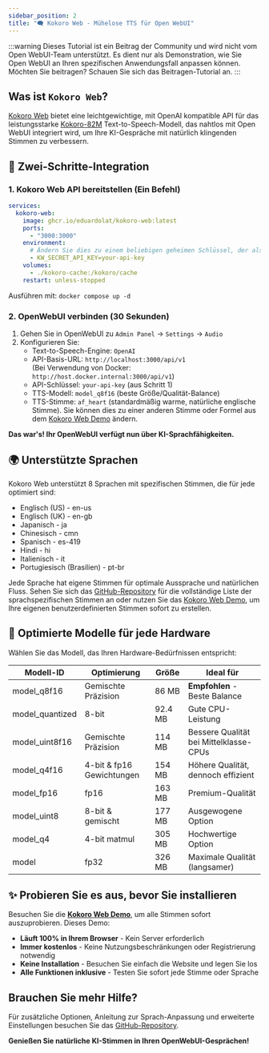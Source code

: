 ```yaml
---
sidebar_position: 2
title: "🗨️ Kokoro Web - Mühelose TTS für Open WebUI"
---
```


:::warning
Dieses Tutorial ist ein Beitrag der Community und wird nicht vom Open WebUI-Team unterstützt. Es dient nur als Demonstration, wie Sie Open WebUI an Ihren spezifischen Anwendungsfall anpassen können. Möchten Sie beitragen? Schauen Sie sich das Beitragen-Tutorial an.
:::

## Was ist `Kokoro Web`?

[Kokoro Web](https://github.com/eduardolat/kokoro-web) bietet eine leichtgewichtige, mit OpenAI kompatible API für das leistungsstarke [Kokoro-82M](https://huggingface.co/hexgrad/Kokoro-82M) Text-to-Speech-Modell, das nahtlos mit Open WebUI integriert wird, um Ihre KI-Gespräche mit natürlich klingenden Stimmen zu verbessern.

## 🚀 Zwei-Schritte-Integration

### 1. Kokoro Web API bereitstellen (Ein Befehl)

```yaml
services:
  kokoro-web:
    image: ghcr.io/eduardolat/kokoro-web:latest
    ports:
      - "3000:3000"
    environment:
      # Ändern Sie dies zu einem beliebigen geheimen Schlüssel, der als Ihr OpenAI-kompatibler API-Schlüssel verwendet wird
      - KW_SECRET_API_KEY=your-api-key
    volumes:
      - ./kokoro-cache:/kokoro/cache
    restart: unless-stopped
```

Ausführen mit: `docker compose up -d`

### 2. OpenWebUI verbinden (30 Sekunden)

1. Gehen Sie in OpenWebUI zu `Admin Panel` → `Settings` → `Audio`
2. Konfigurieren Sie:
   - Text-to-Speech-Engine: `OpenAI`
   - API-Basis-URL: `http://localhost:3000/api/v1`  
     (Bei Verwendung von Docker: `http://host.docker.internal:3000/api/v1`)
   - API-Schlüssel: `your-api-key` (aus Schritt 1)
   - TTS-Modell: `model_q8f16` (beste Größe/Qualität-Balance)
   - TTS-Stimme: `af_heart` (standardmäßig warme, natürliche englische Stimme). Sie können dies zu einer anderen Stimme oder Formel aus dem [Kokoro Web Demo](https://voice-generator.pages.dev) ändern.

**Das war's! Ihr OpenWebUI verfügt nun über KI-Sprachfähigkeiten.**

## 🌍 Unterstützte Sprachen

Kokoro Web unterstützt 8 Sprachen mit spezifischen Stimmen, die für jede optimiert sind:

- Englisch (US) - en-us
- Englisch (UK) - en-gb
- Japanisch - ja
- Chinesisch - cmn
- Spanisch - es-419
- Hindi - hi
- Italienisch - it
- Portugiesisch (Brasilien) - pt-br

Jede Sprache hat eigene Stimmen für optimale Aussprache und natürlichen Fluss. Sehen Sie sich das [GitHub-Repository](https://github.com/eduardolat/kokoro-web) für die vollständige Liste der sprachspezifischen Stimmen an oder nutzen Sie das [Kokoro Web Demo](https://voice-generator.pages.dev), um Ihre eigenen benutzerdefinierten Stimmen sofort zu erstellen.

## 💾 Optimierte Modelle für jede Hardware

Wählen Sie das Modell, das Ihren Hardware-Bedürfnissen entspricht:

| Modell-ID | Optimierung | Größe | Ideal für |
|----------|-------------|------|-----------|
| model_q8f16 | Gemischte Präzision | 86 MB | **Empfohlen** - Beste Balance |
| model_quantized | 8-bit | 92.4 MB | Gute CPU-Leistung |
| model_uint8f16 | Gemischte Präzision | 114 MB | Bessere Qualität bei Mittelklasse-CPUs |
| model_q4f16 | 4-bit & fp16 Gewichtungen | 154 MB | Höhere Qualität, dennoch effizient |
| model_fp16 | fp16 | 163 MB | Premium-Qualität |
| model_uint8 | 8-bit & gemischt | 177 MB | Ausgewogene Option |
| model_q4 | 4-bit matmul | 305 MB | Hochwertige Option |
| model | fp32 | 326 MB | Maximale Qualität (langsamer) |

## ✨ Probieren Sie es aus, bevor Sie installieren

Besuchen Sie die [**Kokoro Web Demo**](https://voice-generator.pages.dev), um alle Stimmen sofort auszuprobieren. Dieses Demo:

- **Läuft 100% in Ihrem Browser** - Kein Server erforderlich
- **Immer kostenlos** - Keine Nutzungsbeschränkungen oder Registrierung notwendig
- **Keine Installation** - Besuchen Sie einfach die Website und legen Sie los
- **Alle Funktionen inklusive** - Testen Sie sofort jede Stimme oder Sprache

## Brauchen Sie mehr Hilfe?

Für zusätzliche Optionen, Anleitung zur Sprach-Anpassung und erweiterte Einstellungen besuchen Sie das [GitHub-Repository](https://github.com/eduardolat/kokoro-web).

**Genießen Sie natürliche KI-Stimmen in Ihren OpenWebUI-Gesprächen!**
